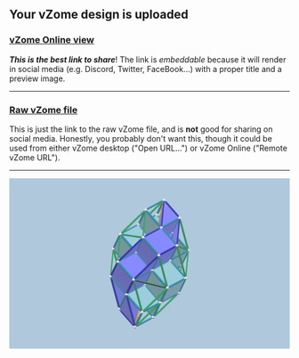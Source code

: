 ## Your vZome design is uploaded

### [vZome Online view][embed]

***This is the best link to share***!  The link is *embeddable* because it will render in social media (e.g. Discord, Twitter, FaceBook...) with a proper title and a preview image.

---

### [Raw vZome file][raw]

This is just the link to the raw vZome file, and is **not** good for
sharing on social media.
Honestly, you probably don't want this, though it could be used from either
vZome desktop ("Open URL...") or vZome Online ("Remote vZome URL").

---

![Image](<Cube stack clipped.png>)


[embed]: <https://vzome.com/app/embed.py?url=https://raw.githubusercontent.com/John-Kostick/vzome-sharing/main/2021/09/10/15-42-59-Cube%2Bstack%2Bclipped/Cube+stack+clipped.vZome>
[raw]: <https://raw.githubusercontent.com/John-Kostick/vzome-sharing/main/2021/09/10/15-42-59-Cube+stack+clipped/Cube stack clipped.vZome>
